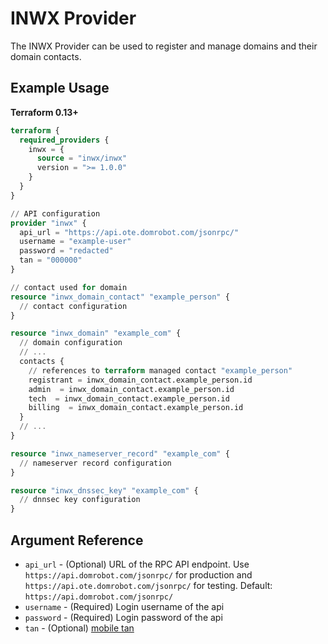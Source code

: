 # INWX Provider

The INWX Provider can be used to register and manage domains and their domain contacts. 

## Example Usage

**Terraform 0.13+**

```terraform
terraform {
  required_providers {
    inwx = {
      source = "inwx/inwx"
      version = ">= 1.0.0"
    }
  }
}

// API configuration
provider "inwx" {
  api_url = "https://api.ote.domrobot.com/jsonrpc/"
  username = "example-user"
  password = "redacted"
  tan = "000000"
}

// contact used for domain
resource "inwx_domain_contact" "example_person" {
  // contact configuration
}

resource "inwx_domain" "example_com" {
  // domain configuration
  // ...
  contacts {
    // references to terraform managed contact "example_person"
    registrant = inwx_domain_contact.example_person.id
    admin  = inwx_domain_contact.example_person.id
    tech  = inwx_domain_contact.example_person.id
    billing  = inwx_domain_contact.example_person.id
  }
  // ...
}

resource "inwx_nameserver_record" "example_com" {
  // nameserver record configuration
}

resource "inwx_dnssec_key" "example_com" {
  // dnnsec key configuration
}
```

## Argument Reference

* `api_url` - (Optional) URL of the RPC API endpoint. Use `https://api.domrobot.com/jsonrpc/` for production and `https://api.ote.domrobot.com/jsonrpc/` for testing. Default: `https://api.domrobot.com/jsonrpc/`
* `username` - (Required) Login username of the api
* `password` - (Required) Login password of the api
* `tan` - (Optional) [mobile tan](https://www.inwx.com/en/offer/mobiletan)